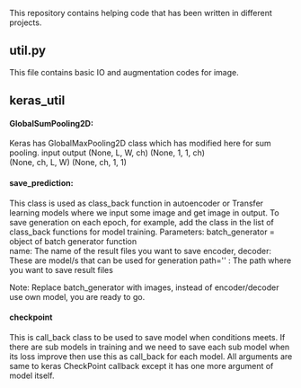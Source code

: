 This repository contains helping code that has been written in different projects. 


## util.py
This file contains basic IO and augmentation codes for image. 


## keras_util

#### GlobalSumPooling2D: 
Keras has GlobalMaxPooling2D class which has modified here for sum pooling. 
    input                output 
  (None, L, W, ch)        (None, 1, 1, ch)      
  (None, ch, L, W)        (None, ch, 1, 1)      

#### save_prediction: 
This class is used as class_back function in autoencoder or Transfer learning models where we input some image and get image in output. To save generation on each epoch, for example, add the class in the list of class_back functions for model training. 
Parameters: 
batch_generator = object of batch generator function  
name: The name of the result files you want to save
encoder, decoder: These are model/s that can be used for generation 
path='' : The path  where you want to save result files

Note: Replace batch_generator with images, instead of encoder/decoder use own model, you are ready to go.

#### checkpoint
This is call_back class to be used to save model when conditions meets. 
If there are sub models in training and we need to save each sub model when its loss improve then use this as call_back for each model. All arguments are same to keras CheckPoint callback except it has one more argument of model itself.
